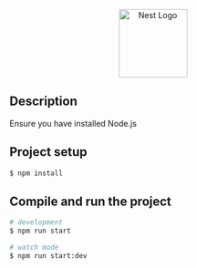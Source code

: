 <p align="center">
  <a href="http://nestjs.com/" target="blank"><img src="https://nestjs.com/img/logo-small.svg" width="120" alt="Nest Logo" /></a>
</p>

## Description

Ensure you have installed Node.js

## Project setup

```bash
$ npm install
```

## Compile and run the project

```bash
# development
$ npm run start

# watch mode
$ npm run start:dev
